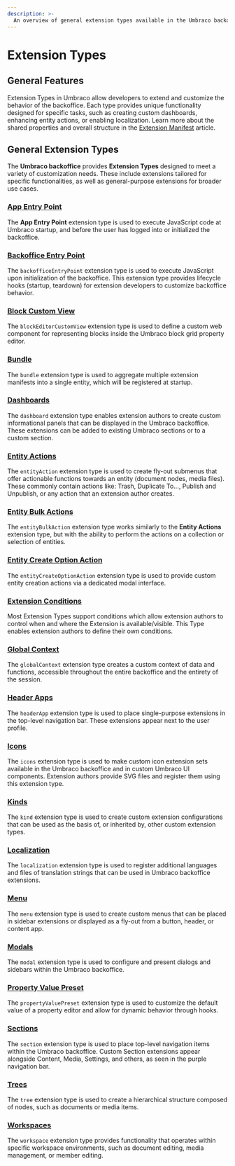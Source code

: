 ```yaml
---
description: >-
  An overview of general extension types available in the Umbraco backoffice.
---
```


# Extension Types

## General Features 

Extension Types in Umbraco allow developers to extend and customize the behavior of the backoffice. Each type provides 
unique functionality designed for specific tasks, such as creating custom dashboards, enhancing entity actions, or 
enabling localization. Learn more about the shared properties and overall structure in the 
[Extension Manifest](../extension-registry/extension-manifest.md) article.

## General Extension Types

The **Umbraco backoffice** provides **Extension Types** designed to meet a variety of customization needs. These include 
extensions tailored for specific functionalities, as well as general-purpose extensions for broader use cases.

### [App Entry Point](app-entry-point.md)

The **App Entry Point** extension type is used to execute JavaScript code at Umbraco startup, and before the user has 
logged into or initialized the backoffice.

### [Backoffice Entry Point](backoffice-entry-point.md)

The `backofficeEntryPoint` extension type is used to execute JavaScript upon initialization of the backoffice. This 
extension type provides lifecycle hooks (startup, teardown) for extension developers to customize backoffice behavior.

### [Block Custom View](block-custom-view.md)

The `blockEditorCustomView` extension type is used to define a custom web component for representing blocks inside the
Umbraco block grid property editor.

### [Bundle](bundle.md)

The `bundle` extension type is used to aggregate multiple extension manifests into a single entity, which will be 
registered at startup.

### [Dashboards](dashboard.md)

The `dashboard` extension type enables extension authors to create custom informational panels that can be displayed 
in the Umbraco backoffice. These extensions can be added to existing Umbraco sections or to a custom section.

### [Entity Actions](entity-actions.md)

The `entityAction` extension type is used to create fly-out submenus that offer actionable functions towards an 
entity (document nodes, media files). These commonly contain actions like: Trash, Duplicate To..., Publish and 
Unpublish, or any action that an extension author creates.

### [Entity Bulk Actions](entity-bulk-actions.md)

The `entityBulkAction` extension type works similarly to the **Entity Actions** extension type, but with the
ability to perform the actions on a collection or selection of entities.

### [Entity Create Option Action](entity-create-option-action.md)

The `entityCreateOptionAction` extension type is used to provide custom entity creation actions via a dedicated 
modal interface.

### [Extension Conditions](condition.md)

Most Extension Types support conditions which allow extension authors to control when and where the Extension is 
available/visible. This Type enables extension authors to define their own conditions.

### [Global Context](global-context.md)

The `globalContext` extension type creates a custom context of data and functions, accessible throughout the entire 
backoffice and the entirety of the session.

### [Header Apps](header-apps.md)

The `headerApp` extension type is used to place single-purpose extensions in the top-level navigation bar. These 
extensions appear next to the user profile.

### [Icons](icons.md)

The `icons` extension type is used to make custom icon extension sets available in the Umbraco backoffice and in 
custom Umbraco UI components. Extension authors provide SVG files and register them using this extension type.

### [Kinds](kind.md)

The `kind` extension type is used to create custom extension configurations that can be used as the basis of, or 
inherited by, other custom extension types.

### [Localization](localization.md)

The `localization` extension type is used to register additional languages and files of translation strings that can 
be used in Umbraco backoffice extensions.

### [Menu](menu.md)

The `menu` extension type is used to create custom menus that can be placed in sidebar extensions or displayed as a
fly-out from a button, header, or content app.

### [Modals](modals/README.md)

The `modal` extension type is used to configure and present dialogs and sidebars within the Umbraco backoffice.

### [Property Value Preset](property-value-preset.md)

The `propertyValuePreset` extension type is used to customize the default value of a property editor and allow for
dynamic behavior through hooks.

### [Sections](sections/README.md)

The `section` extension type is used to place top-level navigation items within the Umbraco backoffice. Custom 
Section extensions appear alongside Content, Media, Settings, and others, as seen in the purple navigation bar.

### [Trees](tree.md)

The `tree` extension type is used to create a hierarchical structure composed of nodes, such as documents or media 
items.

### [Workspaces](workspaces/README.md)

The `workspace` extension type provides functionality that operates within specific workspace environments, such as 
document editing, media management, or member editing.

